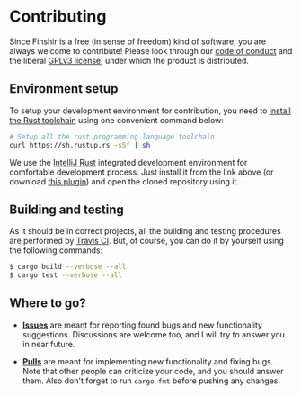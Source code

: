 # Contributing
Since Finshir is a free (in sense of freedom) kind of software, you are always welcome to contribute! Please look through our [code of conduct](https://github.com/Gymmasssorla/finshir/blob/master/CODE_OF_CONDUCT.md) and the liberal [GPLv3 license](https://github.com/Gymmasssorla/finshir/blob/master/LICENSE), under which the product is distributed.

## Environment setup
To setup your development environment for contribution, you need to [install the Rust toolchain](https://www.rust-lang.org/tools/install) using one convenient command below:

```bash
# Setup all the rust programming language toolchain
curl https://sh.rustup.rs -sSf | sh
```

We use the [IntelliJ Rust](https://intellij-rust.github.io/) integrated development environment for comfortable development process. Just install it from the link above (or download [this plugin](https://plugins.jetbrains.com/plugin/8182-rust)) and open the cloned repository using it.

## Building and testing
As it should be in correct projects, all the building and testing procedures are performed by [Travis CI](https://travis-ci.com/Gymmasssorla/finshir). But, of course, you can do it by yourself using the following commands:

```bash
$ cargo build --verbose --all
$ cargo test --verbose --all
```

## Where to go?
 - **[Issues](https://github.com/Gymmasssorla/finshir/issues)** are meant for reporting found bugs and new functionality suggestions. Discussions are welcome too, and I will try to answer you in near future.
 
 - **[Pulls](https://github.com/Gymmasssorla/finshir/pulls)** are meant for implementing new functionality and fixing bugs. Note that other people can criticize your code, and you should answer them. Also don't forget to run `cargo fmt` before pushing any changes.
